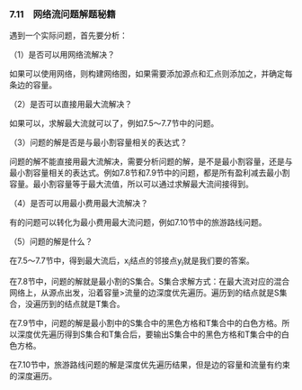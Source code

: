 ### 7.11　网络流问题解题秘籍

遇到一个实际问题，首先要分析：

（1）是否可以用网络流解决？

如果可以使用网络，则构建网络图，如果需要添加源点和汇点则添加之，并确定每条边的容量。

（2）是否可以直接用最大流解决？

如果可以，求解最大流就可以了，例如7.5～7.7节中的问题。

（3）问题的解是否是与最小割容量相关的表达式？

问题的解不能直接用最大流解决，需要分析问题的解，是不是最小割容量，还是与最小割容量相关的表达式。例如7.8节和7.9节中的问题，都是所有盈利减去最小割容量。最小割容量等于最大流值，所以可以通过求解最大流间接得到。

（4）是否可以用最小费用最大流解决？

有的问题可以转化为最小费用最大流问题，例如7.10节中的旅游路线问题。

（5）问题的解是什么？

在7.5～7.7节中，得到最大流后，x<sub class="my_markdown">i</sub>结点的邻接点y<sub class="my_markdown">i</sub>就是我们要的答案。

在7.8节中，问题的解就是最小割的S集合。S集合求解方式：在最大流对应的混合网络上，从源点出发，沿着容量>流量的边深度优先遍历。遍历到的结点就是S集合，没遍历到的结点就是T集合。

在7.9节中，问题的解是最小割中的S集合中的黑色方格和T集合中的白色方格。所以深度优先遍历得到S集合和T集合后，要输出S集合中的黑色方格和T集合中的白色方格。

在7.10节中，旅游路线问题的解是深度优先遍历结果，但是边的容量和流量有约束的深度遍历。



